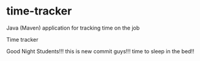 # time-tracker
Java (Maven) application for tracking time on the job

Time tracker

Good Night Students!!!
this is new commit guys!!!
time to sleep in the bed!!
